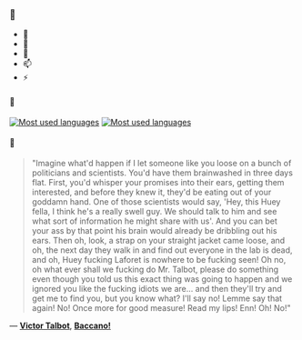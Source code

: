 ### 👋

- 🔭
- 🌱
- 💬
- 📫
- ⚡

#### 🧏

[![Most used languages](https://github-readme-stats-aynah.vercel.app/api/top-langs/?username=aynh&theme=solarized-dark&langs_count=6&layout=compact&hide_title=true)](https://github.com/anuraghazra/github-readme-stats#gh-dark-mode-only)
[![Most used languages](https://github-readme-stats-aynah.vercel.app/api/top-langs/?username=aynh&theme=solarized-light&langs_count=6&layout=compact&hide_title=true)](https://github.com/anuraghazra/github-readme-stats#gh-light-mode-only)

#### 💬

> "Imagine what'd happen if I let someone like you loose on a bunch of politicians and scientists. You'd have them brainwashed in three days flat. First, you'd whisper your promises into their ears, getting them interested, and before they knew it, they'd be eating out of your goddamn hand. One of those scientists would say, 'Hey, this Huey fella, I think he's a really swell guy. We should talk to him and see what sort of information he might share with us'. And you can bet your ass by that point his brain would already be dribbling out his ears. Then oh, look, a strap on your straight jacket came loose, and oh, the next day they walk in and find out everyone in the lab is dead, and oh, Huey fucking Laforet is nowhere to be fucking seen! Oh no, oh what ever shall we fucking do Mr. Talbot, please do something even though you told us this exact thing was going to happen and we ignored you like the fucking idiots we are... and then they'll try and get me to find you, but you know what? I'll say no! Lemme say that again! No! Once more for good measure! Read my lips! Enn! Oh! No!"

&mdash; [**Victor Talbot**](https://myanimelist.net/character.php?q=Victor%20Talbot&cat=character), [**Baccano!**](https://myanimelist.net/search/all?q=Baccano!&cat=all)
